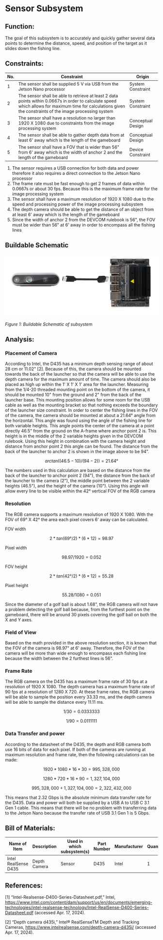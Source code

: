
# Sensor Subsystem

## **Function:**

The goal of this subsystem is to accurately and quickly gather several data points to determine the
distance, speed, and position of the target as it slides down the fishing line.

## **Constraints:**

| No. | Constraint                                                                                                                                                                                                  | Origin            |
| --- | ----------------------------------------------------------------------------------------------------------------------------------------------------------------------------------------------------------- | ----------------- |
| 1   | The sensor shall be supplied 5 V via USB from the Jetson Nano processor                                                                                                                                     | System Constraint |
| 2   | The sensor shall be able to retrieve at least 2 data points within 0.0667s in order to calculate speed which allows for maximum time for calculations given the constraints of the image processing system  | System Constraint |
| 3   | The sensor shall have a resolution no larger than 1920 X 1080 due to constraints from the image processing system                                                                                           | Conceptual Design |
| 4   | The sensor shall be able to gather depth data from at least 6' away which is the length of the gameboard                                                                                                    | Conceptual Design |
| 5   | The sensor shall have a FOV that is wider than 56" from 6' away which is the width of anchor 2 and the length of the gameboard                                                                              | Device Constraint |

1. The sensor requires a USB connection for both data and power therefore it also requires a direct connection to the Jetson Nano processor
2. The frame rate must be fast enough to get 2 frames of data within 0.0667s or about 30 fps. Because this is the maximum frame rate for the image processing system
3. The sensor shall have a maximum resolution of 1920 X 1080 due to the speed and processing power of the image processing subsystem
4. The depth camera should be able to get the distance of an object from at least 6' away which is the length of the gameboard
5. Since the width of anchor 2 from the DEVCOM rulebook is 56", the FOV must be wider than 56" at 6' away in order to encompass all the fishing lines

## **Buildable Schematic**

![Schematic](../Images/Sensor_subsystem/schematic.png)

*Figure 1: Buildable Schematic of subsystem*

## **Analysis:**

### **Placement of Camera**

According to Intel, the D435 has a minimum depth sensing range of about 28 cm or 11.02" [2]. Because of this, the camera should be mounted towards the back of the launcher so that the camera will be able to use the depth camera for the maximum amount of time. The camera should also be placed as high up within the 1' X 1' X 1' area for the launcher. Measuring from the 1/4-20 threaded mounting point on the bottom of the camera, it should be mounted 10" from the ground and 2" from the back of the launcher base. This mounting position allows for some room for the USB cable as well as the mounting bracket so that nothing exceeds the boundary of the launcher size constraint. In order to center the fishing lines in the FOV of the camera, the camera should be mounted at about a 21.64° angle from the horizontal. This angle was found using the angle of the fishing line for both variable heights. This angle points the center of the camera at a point directly 46.5" from the ground on the A-frame where anchor point 2 is. This height is in the middle of the 2 variable heights given in the DEVCOM rulebook. Using this height in combination with the camera height and distance from anchor point 2 this angle can be found. The distance from the back of the launcher to anchor 2 is shown in the image above to be 94".

~~~ math

arctan((46.5 - 10) / (94 - 2)) = 21.64°

~~~

The numbers used in this calculation are based on the distance from the back of the launcher to anchor point 2 (94"), the distance from the back of the launcher to the camera (2"), the middle point between the 2 variable heights (46.5"), and the height of the camera (10"). Using this angle will allow every line to be visible within the 42° vertical FOV of the RGB camera

### **Resolution**

The RGB camera supports a maximum resolution of 1920 X 1080. With the FOV of 69° X 42° the area each pixel covers 6' away can be calculated.

FOV width

~~~ math

2 * tan(69° / 2) * (6 * 12) = 98.97

~~~

Pixel width

~~~ math

98.97 / 1920 = 0.052

~~~

FOV height

~~~ math

2 * tan(42° / 2) * (6 * 12) = 55.28

~~~

Pixel height

~~~ math

55.28 / 1080 = 0.051

~~~

Since the diameter of a golf ball is about 1.68", the RGB camera will not have a problem detecting the golf ball because, from the furthest point on the gameboard, there will be around 30 pixels covering the golf ball on both the X and Y axes.

### **Field of View**

Based on the math provided in the above resolution section, it is known that the FOV of the camera is 98.97" at 6' away. Therefore, the FOV of the camera will be more than wide enough to encompass each fishing line because the width between the 2 furthest lines is 56".



### **Frame Rate**

The RGB camera on the D435 has a maximum frame rate of 30 fps at a resolution of 1920 X 1080. The depth camera has a maximum frame rate of 90 fps at a resolution of 1280 X 720. At these frame rates, the RGB camera will be able to sample the position every 33.33 ms, and the depth camera will be able to sample the distance every 11.11 ms.

~~~ math

1 / 30 = 0.0333333

~~~

~~~ math

1 / 90 = 0.0111111

~~~

### **Data Transfer and power**

According to the datasheet of the D435, the depth and RGB camera both use 16 bits of data for each pixel. If both of the cameras are running at maximum resolution and frame rate, then the following calculations can be made:

~~~ math

1920 * 1080 * 16 * 30 = 995,328,000

~~~

~~~ math

1280 * 720 * 16 * 90 = 1,327,104,000

~~~

~~~ math

995,328,000 + 1,327,104,000 = 2,322,432,000

~~~

This means that 2.32 Gbps is the absolute minimum data transfer rate for the D435. Data and power will both be supplied by a USB A to USB C 3.1 Gen 1 cable. This means that there will be no problem with transferring data to the Jetson Nano because the transfer rate of USB 3.1 Gen 1 is 5 Gbps.

<!--### **Illumination**-->



## **Bill of Materials:**

| Name of Item         | Description  | Used in which subsystem(s) | Part Number      | Manufacturer            | Quantity | Price      | Total   |
| -------------------- | ------------ | -------------------------- | ---------------- | ----------------------- | -------- | ---------- | ------- |
| Intel RealSense D435 | Depth Camera | Sensor                     | D435             | Intel                   | 1        | $304.07    | $304.07 |

## **References:**

[1] “Intel-Realsense-D400-Series-Datasheet.pdf,” Intel, https://www.intel.com/content/dam/support/us/en/documents/emerging-technologies/intel-realsense-technology/Intel-RealSense-D400-Series-Datasheet.pdf (accessed Apr. 17, 2024). 

[2] “Depth camera d435i,” Intel® RealSenseTM Depth and Tracking Cameras, https://www.intelrealsense.com/depth-camera-d435i/ (accessed Apr. 17, 2024). 
